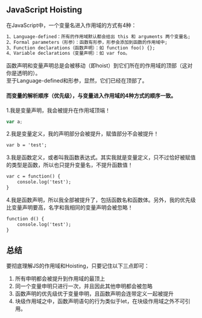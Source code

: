 ## JavaScript Hoisting
在JavaScript中，一个变量名进入作用域的方式有4种：
```txt
1、Language-defined：所有的作用域默认都会给出 this 和 arguments 两个变量名;
2、Formal parameters（形参）：函数有形参，形参会添加到函数的作用域中;
3、Function declarations（函数声明）：如 function foo() {};
4、Variable declarations（变量声明）：如 var foo。
```
函数声明和变量声明总是会被移动（即hoist）到它们所在的作用域的顶部（这对你是透明的）。  
至于Language-defined和形参，显然，它们已经在顶部了。
#### 而变量的解析顺序（优先级），与变量进入作用域的4种方式的顺序一致。
1.我是变量声明，我会被提升在作用域顶端！
```js
var a;
```
2.我是变量定义，我的声明部分会被提升，赋值部分不会被提升！
```txt
var b = 'test';
```
3.我是函数定义，或者叫我函数表达式。其实我就是变量定义，只不过恰好被赋值的类型是函数，所以也只提升变量名，不提升函数值！
```txt
var c = function() {
    console.log('test');
}
```
4.我是函数声明，所以我全部被提升了，包括函数名和函数体。另外，我的优先级比变量声明要高，名字和我相同的变量声明会被忽略！
```txt
function d() {
    console.log('test');
}
```  

## 总结
要彻底理解JS的作用域和Hoisting，只要记住以下三点即可：  
1. 所有申明都会被提升到作用域的最顶上  
2. 同一个变量申明只进行一次，并且因此其他申明都会被忽略  
3. 函数声明的优先级优于变量申明，且函数声明会连带定义一起被提升  
4. 块级作用域之中，函数声明语句的行为类似于let，在块级作用域之外不可引用。
